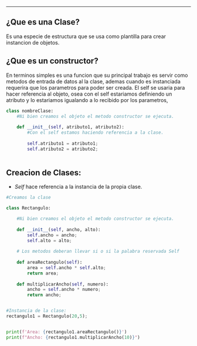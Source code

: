 
---
## ¿Que es una Clase?
Es una especie de estructura que se usa como plantilla para crear instancion de objetos.

## ¿Que es un constructor?
En terminos simples es una funcion que su principal trabajo es servir como metodos de entrada de datos al la clase, ademas cuando es instanciada requerira que los parametros para poder ser creada. El self se usaria para hacer referencia al objeto, osea con el self estariamos definiendo un atributo y lo estariamos igualando a lo recibido por los parametros,

```python
class nombreClase:
    #Ni bien creamos el objeto el metodo constructor se ejecuta.
	
    def __init__(self, atributo1, atributo2):
		#Con el self estamos haciendo referencia a la clase. 
		
        self.atributo1 = atributo1;
        self.atributo2 = atributo2;
		
```
## Creacion de Clases:
- *Self* hace referencia a la instancia de la propia clase.

```python
#Creamos la clase

class Rectangulo:

    #Ni bien creamos el objeto el metodo constructor se ejecuta.
	
    def __init__(self, ancho, alto):
        self.ancho = ancho;
        self.alto = alto;
    
    # Los metodos deberan llevar si o si la palabra reservada Self
    
    def areaRectangulo(self):
        area = self.ancho * self.alto;
        return area;
		
    def multiplicarAncho(self, numero):
        ancho = self.ancho * numero;
        return ancho;


#Instancia de la clase:
rectangulo1 = Rectangulo(20,5);


print(f'Area: {rectangulo1.areaRectangulo()}')
print(f"Ancho: {rectangulo1.multiplicarAncho(10)}")


```


